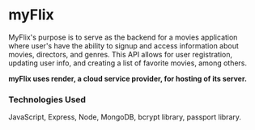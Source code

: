 # myFlix
MyFlix's purpose is to serve as the backend for a movies application  
where user's have the ability to signup and access information about  
movies, directors, and genres. This API allows for user registration,  
updating user info, and creating a list of favorite movies, among others.    

 **myFlix uses render, a cloud service provider, for hosting of its server.**


### Technologies Used
JavaScript, Express, Node, MongoDB, bcrypt library, passport library.
